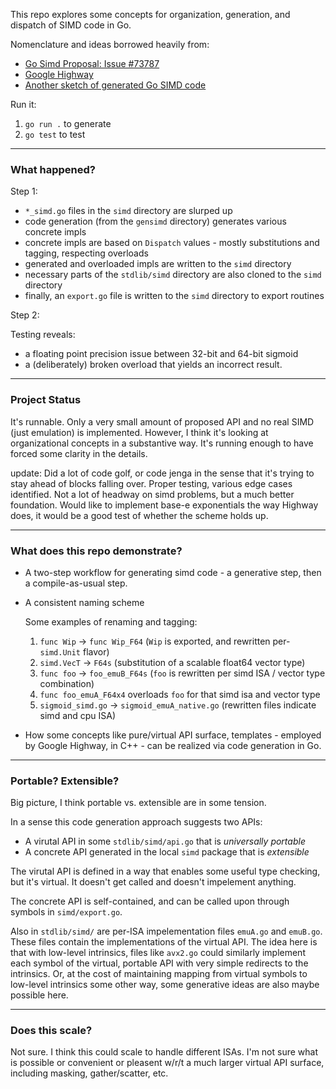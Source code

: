 This repo explores some concepts for organization, generation, and dispatch of SIMD code in Go.

Nomenclature and ideas borrowed heavily from:

- [Go Simd Proposal: Issue #73787](https://github.com/golang/go/issues/73787)
- [Google Highway](https://github.com/google/highway)
- [Another sketch of generated Go SIMD code](https://docs.google.com/document/d/1Wfidbmy4KYiNYfrFJfqrrFYwuT2ITP5vceku8_LFsXU/)

Run it:

1. `go run .` to generate
2. `go test` to test

---

### What happened?

Step 1:

- `*_simd.go` files in the `simd` directory are slurped up
- code generation (from the `gensimd` directory) generates various concrete impls
- concrete impls are based on `Dispatch` values - mostly substitutions and tagging, respecting overloads
- generated and overloaded impls are written to the `simd` directory
- necessary parts of the `stdlib/simd` directory are also cloned to the `simd` directory
- finally, an `export.go` file is written to the `simd` directory to export routines

Step 2:

Testing reveals:

- a floating point precision issue between 32-bit and 64-bit sigmoid
- a (deliberately) broken overload that yields an incorrect result.

---

### Project Status

It's runnable. Only a very small amount of proposed API and no real SIMD (just emulation) is implemented. However, I think it's looking at organizational concepts in a substantive way. It's running enough to have forced some clarity in the details.

update: Did a lot of code golf, or code jenga in the sense that it's trying to stay ahead of blocks falling over. Proper testing, various edge cases identified. Not a lot of headway on simd problems, but a much better foundation. Would like to implement base-e exponentials the way Highway does, it would be a good test of whether the scheme holds up.

---

### What does this repo demonstrate?

- A two-step workflow for generating simd code - a generative step, then a compile-as-usual step.
- A consistent naming scheme

    Some examples of renaming and tagging:
    1. `func Wip` -> `func Wip_F64` (`Wip` is exported, and rewritten per-`simd.Unit` flavor)
    2. `simd.VecT` -> `F64s` (substitution of a scalable float64 vector type)
    3. `func foo` -> `foo_emuB_F64s` (`foo` is rewritten per simd ISA / vector type combination)
    4. `func foo_emuA_F64x4` overloads `foo` for that simd isa and vector type
    5. `sigmoid_simd.go` -> `sigmoid_emuA_native.go` (rewritten files indicate simd and cpu ISA)

- How some concepts like pure/virtual API surface, templates - employed by Google Highway, in C++ - can be realized via code generation in Go.

---

### Portable? Extensible?

Big picture, I think portable vs. extensible are in some tension.

In a sense this code generation approach suggests two APIs:

- A virutal API in some `stdlib/simd/api.go` that is _universally portable_
- A concrete API generated in the local `simd` package that is _extensible_

The virutal API is defined in a way that enables some useful type checking, but it's virtual. It doesn't get called and doesn't impelement anything.

The concrete API is self-contained, and can be called upon through symbols in `simd/export.go`.

Also in `stdlib/simd/` are per-ISA impelementation files `emuA.go` and `emuB.go`. These files contain the implementations of the virtual API. The idea here is that with low-level intrinsics, files like `avx2.go` could similarly implement each symbol of the virtual, portable API with very simple redirects to the intrinsics. Or, at the cost of maintaining mapping from virtual symbols to low-level intrinsics some other way, some generative ideas are also maybe possible here.

---

### Does this scale?

Not sure. I think this could scale to handle different ISAs. I'm not sure what is possible or convenient or pleasent w/r/t a much larger virtual API surface, including masking, gather/scatter, etc.